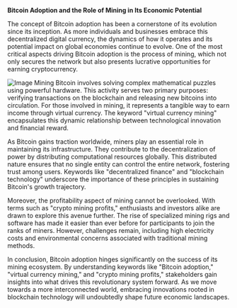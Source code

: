 **Bitcoin Adoption and the Role of Mining in Its Economic Potential**

The concept of Bitcoin adoption has been a cornerstone of its evolution since its inception. As more individuals and businesses embrace this decentralized digital currency, the dynamics of how it operates and its potential impact on global economies continue to evolve. One of the most critical aspects driving Bitcoin adoption is the process of mining, which not only secures the network but also presents lucrative opportunities for earning cryptocurrency.


![Image](https://github.com/user-attachments/assets/31692037-0104-4703-abd1-696b6a7dd41b)
Mining Bitcoin involves solving complex mathematical puzzles using powerful hardware. This activity serves two primary purposes: verifying transactions on the blockchain and releasing new bitcoins into circulation. For those involved in mining, it represents a tangible way to earn income through virtual currency. The keyword "virtual currency mining" encapsulates this dynamic relationship between technological innovation and financial reward.

As Bitcoin gains traction worldwide, miners play an essential role in maintaining its infrastructure. They contribute to the decentralization of power by distributing computational resources globally. This distributed nature ensures that no single entity can control the entire network, fostering trust among users. Keywords like "decentralized finance" and "blockchain technology" underscore the importance of these principles in sustaining Bitcoin's growth trajectory.

Moreover, the profitability aspect of mining cannot be overlooked. With terms such as "crypto mining profits," enthusiasts and investors alike are drawn to explore this avenue further. The rise of specialized mining rigs and software has made it easier than ever before for participants to join the ranks of miners. However, challenges remain, including high electricity costs and environmental concerns associated with traditional mining methods.

In conclusion, Bitcoin adoption hinges significantly on the success of its mining ecosystem. By understanding keywords like "Bitcoin adoption," "virtual currency mining," and "crypto mining profits," stakeholders gain insights into what drives this revolutionary system forward. As we move towards a more interconnected world, embracing innovations rooted in blockchain technology will undoubtedly shape future economic landscapes.